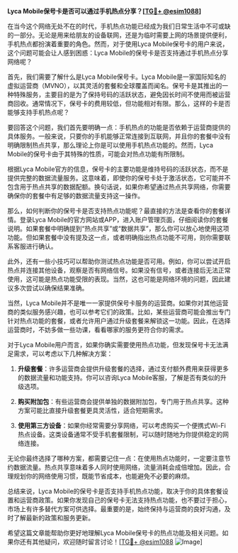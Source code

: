 **Lyca Mobile保号卡是否可以通过手机热点分享？[[TG💪+ @esim1088](https://t.me/s/esim1088)]**

在当今这个网络无处不在的时代，手机热点功能已经成为我们日常生活中不可或缺的一部分。无论是用来给朋友的设备联网，还是为临时需要上网的场景提供便利，手机热点都扮演着重要的角色。然而，对于使用Lyca Mobile保号卡的用户来说，这个问题可能会让人感到困惑：Lyca Mobile的保号卡是否支持通过手机热点分享网络呢？

首先，我们需要了解什么是Lyca Mobile保号卡。Lyca Mobile是一家国际知名的虚拟运营商（MVNO），以其灵活的套餐和全球覆盖而闻名。保号卡是其推出的一种特殊服务，主要目的是为了保持号码的活跃状态，避免因长时间不使用而被运营商回收。通常情况下，保号卡的费用较低，但功能相对有限。那么，这样的卡是否能够支持手机热点呢？

要回答这个问题，我们首先要明确一点：手机热点的功能是否依赖于运营商提供的具体服务。一般来说，只要你的手机能够正常连接到互联网，并且你的套餐中没有明确限制热点共享，那么理论上你是可以使用手机热点功能的。然而，Lyca Mobile的保号卡由于其特殊的性质，可能会对热点功能有所限制。

根据Lyca Mobile官方的信息，保号卡的主要功能是维持号码的活跃状态，而不是提供完整的数据流量服务。这意味着，即使你的保号卡处于激活状态，它可能并不包含用于热点共享的数据配额。换句话说，如果你希望通过热点共享网络，你需要确保你的套餐中有足够的数据流量支持这一操作。

那么，如何判断你的保号卡是否支持热点功能呢？最直接的方法是查看你的套餐详情。登录Lyca Mobile的官方网站或APP，进入账户管理页面，仔细阅读你的套餐说明。如果套餐中明确提到“热点共享”或“数据共享”，那么你可以放心地使用这项功能。但如果套餐中没有提及这一点，或者明确指出热点功能不可用，则你需要联系客服进行确认。

此外，还有一些小技巧可以帮助你测试热点功能是否可用。例如，你可以尝试开启热点并连接其他设备，观察是否有网络信号。如果没有信号，或者连接后无法正常使用，这可能是热点功能受限的表现。当然，这也可能是网络环境的问题，因此建议多次尝试以确保结果准确。

当然，Lyca Mobile并不是唯一一家提供保号卡服务的运营商。如果你对其他运营商的类似服务感兴趣，也可以参考它们的政策。比如，某些运营商可能会推出专门针对热点功能的套餐，或者允许用户通过升级套餐来解锁这一功能。因此，在选择运营商时，不妨多做一些功课，看看哪家的服务更符合你的需求。

对于Lyca Mobile用户而言，如果你确实需要使用热点功能，但发现保号卡无法满足需求，可以考虑以下几种解决方案：

1. **升级套餐**：许多运营商会提供升级套餐的选择，通过支付额外费用来获得更多的数据流量和功能支持。你可以咨询Lyca Mobile客服，了解是否有类似的升级选项。

2. **购买附加包**：有些运营商会提供单独的数据附加包，专门用于热点共享。这种方案可能比直接升级套餐更具灵活性，适合短期需求。

3. **使用第三方设备**：如果你经常需要分享网络，可以考虑购买一个便携式Wi-Fi热点设备。这类设备通常不受手机套餐限制，可以随时随地为你提供稳定的网络连接。

无论你最终选择了哪种方案，都需要记住一点：在使用热点功能时，一定要注意节约数据流量。热点共享意味着多人同时使用网络，流量消耗会成倍增加。因此，合理规划你的网络使用习惯，既能节省成本，也能避免不必要的麻烦。

总结来说，Lyca Mobile的保号卡是否支持手机热点功能，取决于你的具体套餐设置和运营商政策。如果你发现自己的保号卡无法支持热点功能，也不要过于担心，市场上有许多替代方案可供选择。最重要的是，始终保持与运营商的良好沟通，及时了解最新的政策和服务更新。

希望这篇文章能帮助你更好地理解Lyca Mobile保号卡的热点功能及相关问题。如果你还有其他疑问，欢迎随时留言讨论！[[TG💪+ @esim1088](https://t.me/s/esim1088) ![Image](https://i.postimg.cc/4NQfJmqS/Snipaste-2025-05-13-00-14-12.png)]